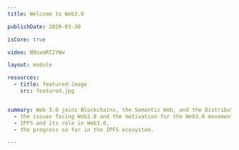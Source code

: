 ```yaml
---
title: Welcome to Web3.0

publishDate: 2020-03-30

isCore: true

video: N9oxmRT2YWw

layout: module

resources:
  - title: featured-image
    src: featured.jpg


summary: Web 3.0 joins Blockchains, the Semantic Web, and the Distributed Web in one package and creates a revolution, which will change the way we do networking! Stick around to find out":"
  - the issues facing Web2.0 and the motivation for the Web3.0 movement,
  - IPFS and its role in Web3.0,
  - the progress so far in the IPFS ecosystem.

---
```

